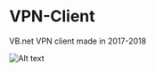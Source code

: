 # VPN-Client
VB.net VPN client made in 2017-2018

![Alt text](https://i.gyazo.com/d9f7986beaf831f802ec6a0356cf9a6f.png?raw=true "Title")
